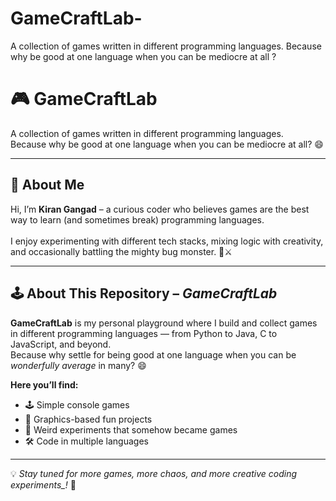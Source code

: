 # GameCraftLab-
A collection of games written in different programming languages. Because why be good at one language when you can be mediocre at all ?
# 🎮 GameCraftLab

A collection of games written in different programming languages.<br>
Because why be good at one language when you can be mediocre at all? 😄 

---

## 👋 About Me  
Hi, I’m **Kiran Gangad** – a curious coder who believes games are the best way to learn (and sometimes break) programming languages.<br>  
I enjoy experimenting with different tech stacks, mixing logic with creativity, and occasionally battling the mighty bug monster. 🐛⚔️  

---

## 🕹 About This Repository – *GameCraftLab*  
**GameCraftLab** is my personal playground where I build and collect games in different programming languages — from Python to Java, C to JavaScript, and beyond.<br>
Because why settle for being good at one language when you can be *wonderfully average* in many? 😄  
 
**Here you’ll find:**  
- 🕹 Simple console games  
- 🎨 Graphics-based fun projects  
- 🧪 Weird experiments that somehow became games  
- 🛠 Code in multiple languages  

---

💡 *Stay tuned for more games, more chaos, and more creative coding experiments_!* 🚀

